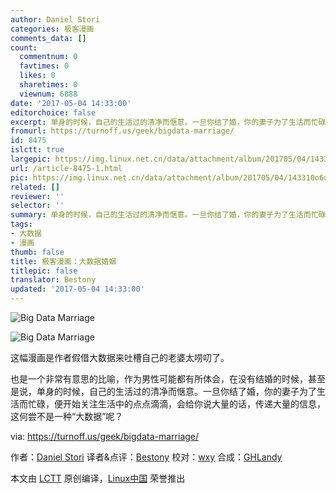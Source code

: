 ```yaml
---
author: Daniel Stori
categories: 极客漫画
comments_data: []
count:
  commentnum: 0
  favtimes: 0
  likes: 0
  sharetimes: 0
  viewnum: 6888
date: '2017-05-04 14:33:00'
editorchoice: false
excerpt: 单身的时候，自己的生活过的清净而惬意。一旦你结了婚，你的妻子为了生活而忙碌，便开始关注生活中的点点滴滴，会给你说大量的话，传递大量的信息，这何尝不是一种“大数据”呢？
fromurl: https://turnoff.us/geek/bigdata-marriage/
id: 8475
islctt: true
largepic: https://img.linux.net.cn/data/attachment/album/201705/04/143310o6u8g7b8ldhh6bmb.png.large.jpg
url: /article-8475-1.html
pic: https://img.linux.net.cn/data/attachment/album/201705/04/143310o6u8g7b8ldhh6bmb.png.thumb.jpg
related: []
reviewer: ''
selector: ''
summary: 单身的时候，自己的生活过的清净而惬意。一旦你结了婚，你的妻子为了生活而忙碌，便开始关注生活中的点点滴滴，会给你说大量的话，传递大量的信息，这何尝不是一种“大数据”呢？
tags:
- 大数据
- 漫画
thumb: false
title: 极客漫画：大数据婚姻
titlepic: false
translator: Bestony
updated: '2017-05-04 14:33:00'
---
```


![Big Data Marriage](https://img.linux.net.cn/data/attachment/album/201705/04/143310o6u8g7b8ldhh6bmb.png)


![Big Data Marriage](https://img.linux.net.cn/data/attachment/album/201705/04/143312ft0du7cak035fo2t.png)


这幅漫画是作者假借大数据来吐槽自己的老婆太唠叨了。


也是一个非常有意思的比喻，作为男性可能都有所体会，在没有结婚的时候，甚至是说，单身的时候，自己的生活过的清净而惬意。一旦你结了婚，你的妻子为了生活而忙碌，便开始关注生活中的点点滴滴，会给你说大量的话，传递大量的信息，这何尝不是一种“大数据”呢？


via: <https://turnoff.us/geek/bigdata-marriage/>


作者：[Daniel Stori](http://turnoff.us/about/) 译者&点评：[Bestony](https://github.com/bestony) 校对：[wxy](https://github.com/wxy) 合成：[GHLandy](https://github.com/GHLandy)


本文由 [LCTT](https://github.com/LCTT/TranslateProject) 原创编译，[Linux中国](https://linux.cn/) 荣誉推出